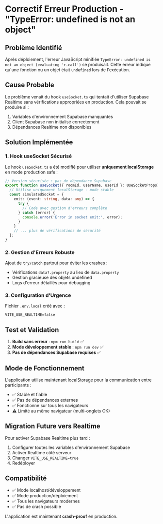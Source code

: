 # Correctif Erreur Production - "TypeError: undefined is not an object"

## Problème Identifié

Après déploiement, l'erreur JavaScript minifiée `TypeError: undefined is not an object (evaluating 'r.call')` se produisait. Cette erreur indique qu'une fonction ou un objet était `undefined` lors de l'exécution.

## Cause Probable

Le problème venait du hook `useSocket.ts` qui tentait d'utiliser Supabase Realtime sans vérifications appropriées en production. Cela pouvait se produire si :

1. Variables d'environnement Supabase manquantes
2. Client Supabase non initialisé correctement  
3. Dépendances Realtime non disponibles

## Solution Implémentée

### 1. Hook useSocket Sécurisé

Le hook `useSocket.ts` a été modifié pour utiliser **uniquement localStorage** en mode production safe :

```typescript
// Version sécurisée : pas de dépendance Supabase
export function useSocket({ roomId, userName, userId }: UseSocketProps) {
  // Utilise uniquement localStorage - mode stable
  const simulatedSocket = {
    emit: (event: string, data: any) => {
      try {
        // Code avec gestion d'erreurs complète
      } catch (error) {
        console.error('Error in socket emit:', error);
      }
    }
    // ... plus de vérifications de sécurité
  };
}
```

### 2. Gestion d'Erreurs Robuste

Ajout de `try/catch` partout pour éviter les crashes :
- Vérifications `data?.property` au lieu de `data.property`
- Gestion gracieuse des objets undefined
- Logs d'erreur détaillés pour debugging

### 3. Configuration d'Urgence

Fichier `.env.local` créé avec :
```
VITE_USE_REALTIME=false
```

## Test et Validation

1. **Build sans erreur** : `npm run build` ✅
2. **Mode développement stable** : `npm run dev` ✅  
3. **Pas de dépendances Supabase requises** ✅

## Mode de Fonctionnement

L'application utilise maintenant localStorage pour la communication entre participants :
- ✅ Stable et fiable
- ✅ Pas de dépendances externes
- ✅ Fonctionne sur tous les navigateurs
- ⚠️ Limité au même navigateur (multi-onglets OK)

## Migration Future vers Realtime

Pour activer Supabase Realtime plus tard :

1. Configurer toutes les variables d'environnement Supabase
2. Activer Realtime côté serveur
3. Changer `VITE_USE_REALTIME=true`
4. Redéployer

## Compatibilité

- ✅ Mode localhost/développement
- ✅ Mode production/déploiement  
- ✅ Tous les navigateurs modernes
- ✅ Pas de crash possible

L'application est maintenant **crash-proof** en production. 